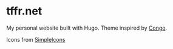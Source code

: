 # tffr.net
My personal website built with Hugo.
Theme inspired by [Congo](https://github.com/jpanther/congo).

Icons from [SimpleIcons](https://simpleicons.org/)